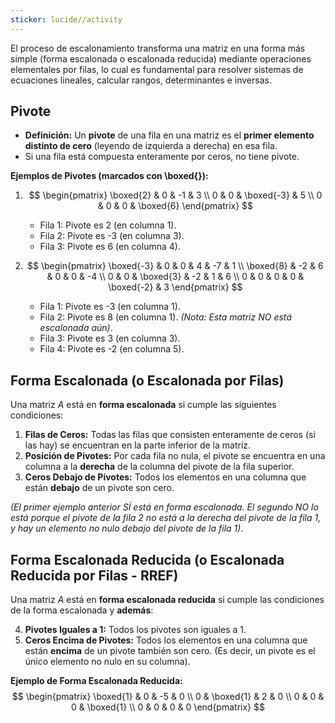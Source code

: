 ```yaml
---
sticker: lucide//activity
---
```


El proceso de escalonamiento transforma una matriz en una forma más simple (forma escalonada o escalonada reducida) mediante operaciones elementales por filas, lo cual es fundamental para resolver sistemas de ecuaciones lineales, calcular rangos, determinantes e inversas.

## Pivote

*   **Definición:** Un **pivote** de una fila en una matriz es el **primer elemento distinto de cero** (leyendo de izquierda a derecha) en esa fila.
*   Si una fila está compuesta enteramente por ceros, no tiene pivote.

**Ejemplos de Pivotes (marcados con \boxed{}):**

1.  $$
    \begin{pmatrix}
    \boxed{2} & 0 & -1 & 3 \\
    0 & 0 & \boxed{-3} & 5 \\
    0 & 0 & 0 & \boxed{6}
    \end{pmatrix}
    $$
    *   Fila 1: Pivote es 2 (en columna 1).
    *   Fila 2: Pivote es -3 (en columna 3).
    *   Fila 3: Pivote es 6 (en columna 4).

2.  $$
    \begin{pmatrix}
    \boxed{-3} & 0 & 0 & 4 & -7 & 1 \\
    \boxed{8} & -2 & 6 & 0 & 0 & -4 \\
    0 & 0 & \boxed{3} & -2 & 1 & 6 \\
    0 & 0 & 0 & 0 & \boxed{-2} & 3
    \end{pmatrix}
    $$
    *   Fila 1: Pivote es -3 (en columna 1).
    *   Fila 2: Pivote es 8 (en columna 1). *(Nota: Esta matriz NO está escalonada aún)*.
    *   Fila 3: Pivote es 3 (en columna 3).
    *   Fila 4: Pivote es -2 (en columna 5).

## Forma Escalonada (o Escalonada por Filas)

Una matriz $A$ está en **forma escalonada** si cumple las siguientes condiciones:

1.  **Filas de Ceros:** Todas las filas que consisten enteramente de ceros (si las hay) se encuentran en la parte inferior de la matriz.
2.  **Posición de Pivotes:** Por cada fila no nula, el pivote se encuentra en una columna a la **derecha** de la columna del pivote de la fila superior.
3.  **Ceros Debajo de Pivotes:** Todos los elementos en una columna que están **debajo** de un pivote son cero.

*(El primer ejemplo anterior SÍ está en forma escalonada. El segundo NO lo está porque el pivote de la fila 2 no está a la derecha del pivote de la fila 1, y hay un elemento no nulo debajo del pivote de la fila 1)*.

## Forma Escalonada Reducida (o Escalonada Reducida por Filas - RREF)

Una matriz $A$ está en **forma escalonada reducida** si cumple las condiciones de la forma escalonada y **además**:

4.  **Pivotes Iguales a 1:** Todos los pivotes son iguales a 1.
5.  **Ceros Encima de Pivotes:** Todos los elementos en una columna que están **encima** de un pivote también son cero. (Es decir, un pivote es el único elemento no nulo en su columna).

**Ejemplo de Forma Escalonada Reducida:**
$$
\begin{pmatrix}
\boxed{1} & 0 & -5 & 0 \\
0 & \boxed{1} & 2 & 0 \\
0 & 0 & 0 & \boxed{1} \\
0 & 0 & 0 & 0
\end{pmatrix}
$$